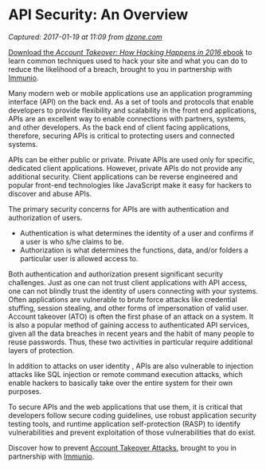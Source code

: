 # API Security: An Overview

_Captured: 2017-01-19 at 11:09 from [dzone.com](https://dzone.com/articles/api-security-an-overview?edition=262904&utm_source=Daily%20Digest&utm_medium=email&utm_campaign=dd%202017-01-18)_

[Download the _Account Takeover: How Hacking Happens in 2016_ ebook](https://dzone.com/go?i=180134&u=http%3A%2F%2Fhubs.ly%2FH03SwFQ0) to learn common techniques used to hack your site and what you can do to reduce the likelihood of a breach, brought to you in partnership with [Immunio](https://dzone.com/go?i=180134&u=http%3A%2F%2Fhubs.ly%2FH03SwFQ0).

Many modern web or mobile applications use an application programming interface (API) on the back end. As a set of tools and protocols that enable developers to provide flexibility and scalability in the front end applications, APIs are an excellent way to enable connections with partners, systems, and other developers. As the back end of client facing applications, therefore, securing APIs is critical to protecting users and connected systems.

APIs can be either public or private. Private APIs are used only for specific, dedicated client applications. However, private APIs do not provide any additional security. Client applications can be reverse engineered and popular front-end technologies like JavaScript make it easy for hackers to discover and abuse APIs.

The primary security concerns for APIs are with authentication and authorization of users.

  * Authentication is what determines the identity of a user and confirms if a user is who s/he claims to be.
  * Authorization is what determines the functions, data, and/or folders a particular user is allowed access to.

Both authentication and authorization present significant security challenges. Just as one can not trust client applications with API access, one can not blindly trust the identity of users connecting with your systems. Often applications are vulnerable to brute force attacks like credential stuffing, session stealing, and other forms of impersonation of valid user. Account takeover (ATO) is often the first phase of an attack on a system. It is also a popular method of gaining access to authenticated API services, given all the data breaches in recent years and the habit of many people to reuse passwords. Thus, these two activities in particular require additional layers of protection.

In addition to attacks on user identity , APIs are also vulnerable to injection attacks like SQL injection or remote command execution attacks, which enable hackers to basically take over the entire system for their own purposes.

To secure APIs and the web applications that use them, it is critical that developers follow secure coding guidelines, use robust application security testing tools, and runtime application self-protection (RASP) to identify vulnerabilities and prevent exploitation of those vulnerabilities that do exist.

Discover how to prevent [Account Takeover Attacks](https://dzone.com/go?i=180135&u=http%3A%2F%2Fhubs.ly%2FH03SwFQ0), brought to you in partnership with [Immunio](https://dzone.com/go?i=180135&u=http%3A%2F%2Fhubs.ly%2FH03SwFQ0).
